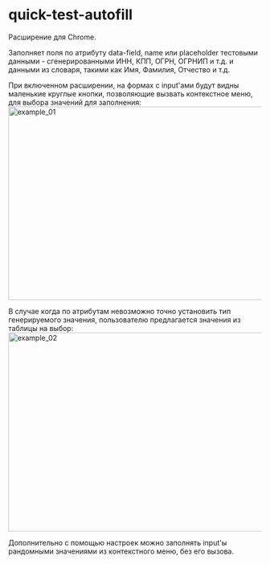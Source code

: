 # quick-test-autofill
Расширение для Chrome.

Заполняет поля по атрибуту data-field, name или placeholder тестовыми данными - 
сгенерированными ИНН, КПП, ОГРН, ОГРНИП и т.д. и данными из словаря, такими как Имя, Фамилия, Отчество и т.д.

При включенном расширении, на формах с input'ами будут видны маленькие круглые кнопки, позволяющие вызвать контекстное меню, для выбора значений для заполнения:
<img width="1217" height="385" alt="example_01" src="https://github.com/user-attachments/assets/116f9035-24b7-4a9d-9137-b11ed079183a" />

В случае когда по атрибутам невозможно точно установить тип генерируемого значения, пользователю предлагается значения из таблицы на выбор:
<img width="1214" height="396" alt="example_02" src="https://github.com/user-attachments/assets/e4d595f4-dc50-4518-980b-dfdf18f872a7" />

Дополнительно с помощью настроек можно заполнять input'ы рандомными значениями из контекстного меню, без его вызова.
